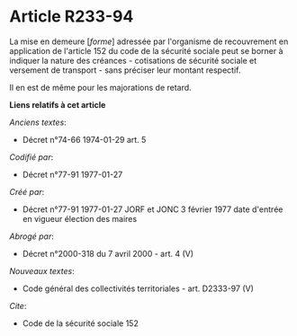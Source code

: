 # Article R233-94

La mise en demeure [*forme*] adressée par l'organisme de recouvrement en application de l'article 152 du code de la sécurité
sociale peut se borner à indiquer la nature des créances - cotisations de sécurité sociale et versement de transport - sans
préciser leur montant respectif. 

Il en est de même pour les majorations de retard.

**Liens relatifs à cet article**

_Anciens textes_:

  - Décret n°74-66 1974-01-29 art. 5

_Codifié par_:

  - Décret n°77-91 1977-01-27

_Créé par_:

  - Décret n°77-91 1977-01-27 JORF et JONC 3 février 1977 date d'entrée en vigueur élection des maires

_Abrogé par_:

  - Décret n°2000-318 du 7 avril 2000 - art. 4 (V)

_Nouveaux textes_:

  - Code général des collectivités territoriales - art. D2333-97 (V)

_Cite_:

  - Code de la sécurité sociale 152
